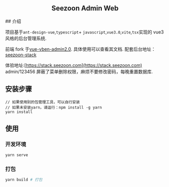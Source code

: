 <h2 align="center">Seezoon Admin Web</h2>
## 介绍

项目基于`ant-design-vue`,`typescript`+ `javascript`,`vue3.0`,`vite`,`tsx`实现的 vue3 风格的后台管理系统.

前端 fork 于[vue-vben-admin2.0](https://github.com/anncwb/vue-vben-admin). 具体使用可以查看其文档. 配套后台地址：[seezoon-stack](https://github.com/734839030/seezoon-stack)

体验地址:[https://stack.seezoon.com](https://stack.seezoon.com) admin/123456 屏蔽了菜单删除权限，麻烦不要修改密码，每晚重置数据库.

## 安装步骤

```
// 如果使用别的包管理工具，可以自行安装
// 如果未安装yarn，请运行：npm install -g yarn
yarn install
```

## 使用

### 开发环境

```bash
yarn serve
```

### 打包

```bash
yarn build # 打包
```
